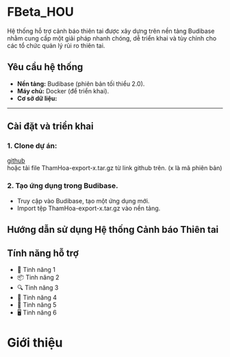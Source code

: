 # FBeta_HOU 
Hệ thống hỗ trợ cảnh báo thiên tai được xây dựng trên nền tảng Budibase nhằm cung cấp một giải pháp nhanh chóng, dễ triển khai và tùy chỉnh cho các tổ chức quản lý rủi ro thiên tai.

## **Yêu cầu hệ thống**  
- **Nền tảng:** Budibase (phiên bản tối thiểu 2.0).  
- **Máy chủ:** Docker (để triển khai).  
- **Cơ sở dữ liệu:**  
---

## **Cài đặt và triển khai**  
### 1. Clone dự án: 
[github](https://github.com/honganhss/FBeta_HOU.git)  
hoặc tải file ThamHoa-export-x.tar.gz từ link github trên. (x là mã phiên bản)
### 2. Tạo ứng dụng trong Budibase.  
- Truy cập vào Budibase, tạo một ứng dụng mới.
- Import tệp ThamHoa-export-x.tar.gz vào nền tảng.



## **Hướng dẫn sử dụng Hệ thống Cảnh báo Thiên tai**
## **Tính năng hỗ trợ**

* 📖 Tinh năng 1
* 📦 Tinh năng 2
* 🔍 Tinh năng 3
* 🤖 Tinh năng 4
* 📱 Tinh năng 5
* 🖥️ Tinh năng 6

# Giới thiệu
